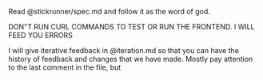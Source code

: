 Read @stickrunner/spec.md and follow it as the word of god.

DON"T RUN CURL COMMANDS TO TEST OR RUN THE FRONTEND. I WILL FEED YOU ERRORS

I will give iterative feedback in @iteration.md so that you can have the history of feedback and changes that we have made. Mostly pay attention to the last comment in the file, but
